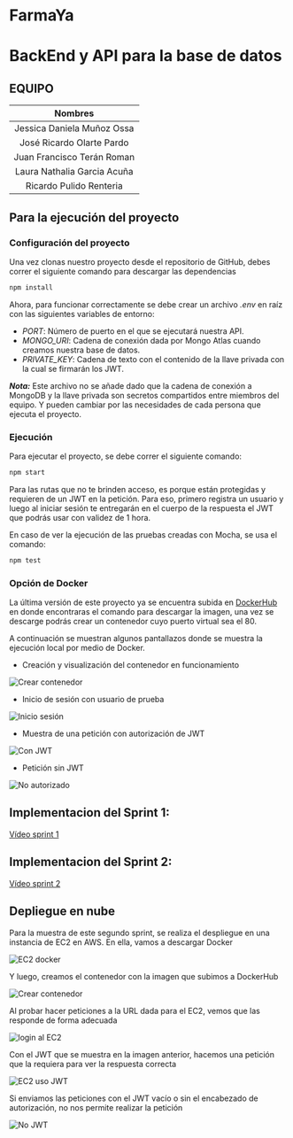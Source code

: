 # FarmaYa

# BackEnd y API para la base de datos

## EQUIPO

|         **Nombres**          |
| :-------------------------: |
| Jessica Daniela Muñoz Ossa  |
|  José Ricardo Olarte Pardo  |
| Juan Francisco Terán Roman  |
| Laura Nathalia Garcia Acuña |
|   Ricardo Pulido Renteria   |


## Para la ejecución del proyecto
### Configuración del proyecto

Una vez clonas nuestro proyecto desde el repositorio de GitHub, debes correr el siguiente comando para descargar las dependencias

```bash
npm install
```

Ahora, para funcionar correctamente se debe crear un archivo *.env* en raíz con las siguientes variables de entorno:
- *PORT*: Número de puerto en el que se ejecutará nuestra API.
- *MONGO_URI*: Cadena de conexión dada por Mongo Atlas cuando creamos nuestra base de datos.
- *PRIVATE_KEY*: Cadena de texto con el contenido de la llave privada con la cual se firmarán los JWT.

**_Nota:_** Este archivo no se añade dado que la cadena de conexión a MongoDB y la llave privada son secretos compartidos entre miembros del equipo. Y pueden cambiar por las necesidades de cada persona que ejecuta el proyecto.

### Ejecución

Para ejecutar el proyecto, se debe correr el siguiente comando:

```bash
npm start
```

Para las rutas que no te brinden acceso, es porque están protegidas y requieren de un JWT en la petición. Para eso, primero registra un usuario y luego al iniciar sesión te entregarán en el cuerpo de la respuesta el JWT que podrás usar con validez de 1 hora.

En caso de ver la ejecución de las pruebas creadas con Mocha, se usa el comando:

```bash
npm test
```

### Opción de Docker

La última versión de este proyecto ya se encuentra subida en [DockerHub](https://hub.docker.com/repository/docker/jessicadmunozo/proyecto_ieti/general) en donde encontraras el comando para descargar la imagen, una vez se descarge podrás crear un contenedor cuyo puerto virtual sea el 80.

A continuación se muestran algunos pantallazos donde se muestra la ejecución local por medio de Docker.

- Creación y visualización del contenedor en funcionamiento

![Crear contenedor](<Imágenes README/contenedor.png>)

- Inicio de sesión con usuario de prueba

![Inicio sesión](<Imágenes README/login.png>)

- Muestra de una petición con autorización de JWT

![Con JWT](<Imágenes README/jwt.png>)

- Petición sin JWT

![No autorizado](<Imágenes README/noAccess.png>)


## Implementacion del Sprint 1:

[Vídeo sprint 1](https://youtu.be/lYQqcwOVmOU)

## Implementacion del Sprint 2:

[Vídeo sprint 2](https://youtu.be/Eo2SuShwPEE)

## Depliegue en nube

Para la muestra de este segundo sprint, se realiza el despliegue en una instancia de EC2 en AWS. En ella, vamos a descargar Docker

![EC2 docker](<Imágenes README/installDocker.png>)

Y luego, creamos el contenedor con la imagen que subimos a DockerHub

![Crear contenedor](<Imágenes README/EC2contenedor.png>)

Al probar hacer peticiones a la URL dada para el EC2, vemos que las responde de forma adecuada

![login al EC2](<Imágenes README/loginEC2.png>)

Con el JWT que se muestra en la imagen anterior, hacemos una petición que la requiera para ver la respuesta correcta

![EC2 uso JWT](<Imágenes README/ejemploJWT_EC2.png>)

Si enviamos las peticiones con el JWT vacío o sin el encabezado de autorización, no nos permite realizar la petición

![No JWT](<Imágenes README/noJWTEC2.png>)
